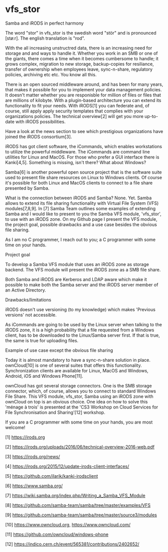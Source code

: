 # vfs_stor
Samba and iRODS in perfect harmony

The word "stor" in vfs_stor is the swedish word "stör" and is pronounced [stø:r]. The english translation is "rod".

With the all increasing unstructred data, there is an increasing need for storage and and ways to handle it. Whether you work in an SMB or one of the giants, there comes a time when it becomes cumbersome to handle; it grows complex, migration to new storage, backup-copies for resiliance, transfer of ownership when employees leave, sync-n-share, regulatory policies, archiving etc etc. You know all this.

There is an open sourced middleware around, and has been for many years, that makes it possible for you to implement your data management policies. It doesn't matter whether you are responisble for million of files or files that are millions of kilobyte. With a plugin-based architecture you can extend its functionality to fit your needs. With iRODS[1] you can federate and, of course, still apply apply security templates that complies with your organizations policies. The technical overview[2] will get you more up-to-date with iRODS possibilities.

Have a look at the news section to see which prestigious organizations have joined the iRODS consortium[3].

iRODS has got client software, the iCommands, which enables workstations to utilize the powerful middleware. The iCommands are command line utilities for Linux and MacOS. For those who prefer a GUI interface there is Kanki[4,5]. Something is missing, isn't there? What about Windows?

Samba[6] is another powerful open source project that is the software suite used to present file share resources on Linux to Windows clients. Of course it's possible for both Linux and MacOS clients to connect to a file share presented by Samba.

What is the connection between iRODS and Samba? None. Yet. Samba allows to extend its file sharing functionality with Virtual File System (VFS) modules[7,8,9]. In [7] Samba Team outlines some examples of extending Samba and I would like to present to you the Samba VFS module, 'vfs_stor', to use with an iRODS zone. On my Github page I present the VFS module, the project goal, possible drawbacks and a use case besides the obvious file sharing.

As I am no C programmer, I reach out to you; a C programmer with some time on your hands.


Project goal

To develop a Samba VFS module that uses an iRODS zone as storage backend. The VFS module will present the iRODS zone as a SMB file share.

Both Samba and iRODS are Kerberos and LDAP aware which make it possible to make both the Samba server and the iRODS server member of an Active Directory.

Drawbacks/limitations

iRODS doesn't use versioning (to my knowledge) which makes 'Previous versions' not accessible.

As iCommands are going to be used by the Linux server when talking to the iRODS zone, it is a high probability that a file requested from a Windows client, has to be downloaded to the Linux/Samba server first. If that is true, the same is true for uploading files.

Example of use case except the obvious file sharing

Today it is almost mandatory to have a sync-n-share solution in place. ownCloud[10] is one of several suites that offers this functionality. Synchronization clients are available for Linux, MacOS and Windows, Android, iOS and Windows Phone[11].

ownCloud has got several storage connectors. One is the SMB storage connector, which, of course, allows you to connect to standard Windows File Share. This VFS module, vfs_stor, Samba using an iRODS zone with ownCloud on top is an obvious choice. One idea on how to solve this 'ménage à trois' is presented at the 'CS3 Workshop on Cloud Services for File Synchronisation and Sharing'[12] workshop.

If you are a C programmer with some time on your hands, you are most welcome!


[1] https://irods.org

[2] https://irods.org/uploads/2016/06/technical-overview-2016-web.pdf

[3] https://irods.org/news/

[4] https://irods.org/2015/12/update-irods-client-interfaces/

[5] https://github.com/ilarik/kanki-irodsclient

[6] https://www.samba.org/

[7] https://wiki.samba.org/index.php/Writing_a_Samba_VFS_Module

[8] https://github.com/samba-team/samba/tree/master/examples/VFS

[9] https://github.com/samba-team/samba/tree/master/source3/modules

[10] https://www.owncloud.org, https://www.owncloud.com/

[11] https://github.com/owncloud/windows-phone

[12] https://indico.cern.ch/event/565381/contributions/2402652/
